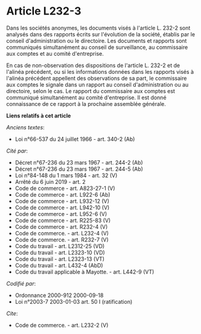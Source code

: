 # Article L232-3

Dans les sociétés anonymes, les documents visés à l'article L. 232-2 sont analysés dans des rapports écrits sur l'évolution
de la société, établis par le conseil d'administration ou le directoire. Les documents et rapports sont communiqués
simultanément au conseil de surveillance, au commissaire aux comptes et au comité d'entreprise. 

En cas de non-observation des dispositions de l'article L. 232-2 et de l'alinéa précédent, ou si les informations données
dans les rapports visés à l'alinéa précédent appellent des observations de sa part, le commissaire aux comptes le signale
dans un rapport au conseil d'administration ou au directoire, selon le cas. Le rapport du commissaire aux comptes est
communiqué simultanément au comité d'entreprise. Il est donné connaissance de ce rapport à la prochaine assemblée générale.

**Liens relatifs à cet article**

_Anciens textes_:

  - Loi n°66-537 du 24 juillet 1966 - art. 340-2 (Ab)

_Cité par_:

  - Décret n°67-236 du 23 mars 1967 - art. 244-2 (Ab)
  - Décret n°67-236 du 23 mars 1967 - art. 244-5 (Ab)
  - Loi n°84-148 du 1 mars 1984 - art. 32 (V)
  - Arrêté du 6 juin 2019 - art. 2
  - Code de commerce - art. A823-27-1 (V)
  - Code de commerce - art. L922-6 (Ab)
  - Code de commerce - art. L932-12 (V)
  - Code de commerce - art. L942-10 (V)
  - Code de commerce - art. L952-6 (V)
  - Code de commerce - art. R225-83 (V)
  - Code de commerce - art. R232-4 (V)
  - Code de commerce. - art. L232-4 (V)
  - Code de commerce. - art. R232-7 (V)
  - Code du travail - art. L2312-25 (VD)
  - Code du travail - art. L2323-10 (VD)
  - Code du travail - art. L2323-13 (VT)
  - Code du travail - art. L432-4 (AbD)
  - Code du travail applicable à Mayotte. - art. L442-9 (VT)

_Codifié par_:

  - Ordonnance 2000-912 2000-09-18
  - Loi n°2003-7 2003-01-03 art. 50 I (ratification)

_Cite_:

  - Code de commerce. - art. L232-2 (V)
